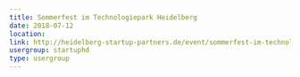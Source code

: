 ```yaml
---
title: Sommerfest im Technologiepark Heidelberg
date: 2018-07-12
location: 
link: http://heidelberg-startup-partners.de/event/sommerfest-im-technologiepark-heidelberg/
usergroup: startuphd
type: usergroup
---
```

